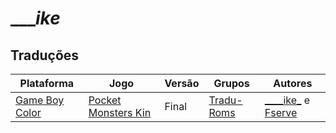 # ____ike_

## Traduções

| Plataforma | Jogo | Versão | Grupos | Autores |
| ----------- | ----------- | ----------- | ----------- | ----------- |
| [Game Boy Color](../../traducoes/game-boy-color/) | [Pocket Monsters Kin](../../traducoes/game-boy-color/pocket-monsters-kin_____ike_-fserve/) | Final | [Tradu\-Roms](../../grupos/tradu-roms/) | [\_\_\_\_ike\_](../../autores/ike/) e [Fserve](../../autores/fserve/) |